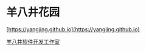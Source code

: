 # 羊八井花园

[https://yangjing.github.io](https://yangjing.github.io)

[羊八井软件开发工作室](https://www.qcc.com/firm/f0ace15ec096c86b72c548f53c9f242b.html)

